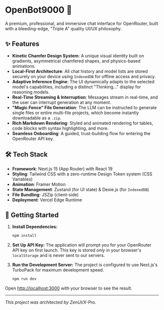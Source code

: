# OpenBot9000 🚀

A premium, professional, and immersive chat interface for OpenRouter, built with a bleeding-edge, "Triple A" quality UI/UX philosophy.

## ✨ Features

- **Kinetic Chamfer Design System**: A unique visual identity built on gradients, asymmetrical chamfered shapes, and physics-based animations.
- **Local-First Architecture**: All chat history and model lists are stored securely on your device using `IndexedDB` for offline access and privacy.
- **Adaptive Inference Engine**: The UI dynamically adapts to the selected model's capabilities, including a distinct "Thinking..." display for reasoning models.
- **Real-Time Streaming & Interruption**: Messages stream in real-time, and the user can interrupt generation at any moment.
- **"Magic Fence" File Generation**: The LLM can be instructed to generate single files or entire multi-file projects, which become instantly downloadable as a `.zip`.
- **Rich Markdown Rendering**: Styled and animated rendering for tables, code blocks with syntax highlighting, and more.
- **Seamless Onboarding**: A guided, trust-building flow for entering the OpenRouter API key.

## 🛠️ Tech Stack

- **Framework**: Next.js 15 (App Router) with React 19
- **Styling**: Tailwind CSS with a zero-runtime Design Token system (CSS Variables)
- **Animation**: Framer Motion
- **State Management**: Zustand (for UI state) & Dexie.js (for `IndexedDB`)
- **File Bundling**: JSZip (client-side)
- **Deployment**: Vercel Edge Runtime

## 🚀 Getting Started

1.  **Install Dependencies:**
    ```bash
    npm install
    ```

2.  **Set Up API Key:**
    The application will prompt you for your OpenRouter API key on first launch. This key is stored *only* in your browser's `localStorage` and is never sent to our servers.

3.  **Run the Development Server:**
    The project is configured to use Next.js's TurboPack for maximum development speed.
    ```bash
    npm run dev
    ```

Open [http://localhost:3000](http://localhost:3000) with your browser to see the result.

---
_This project was architected by ZenUI/X-Pro._